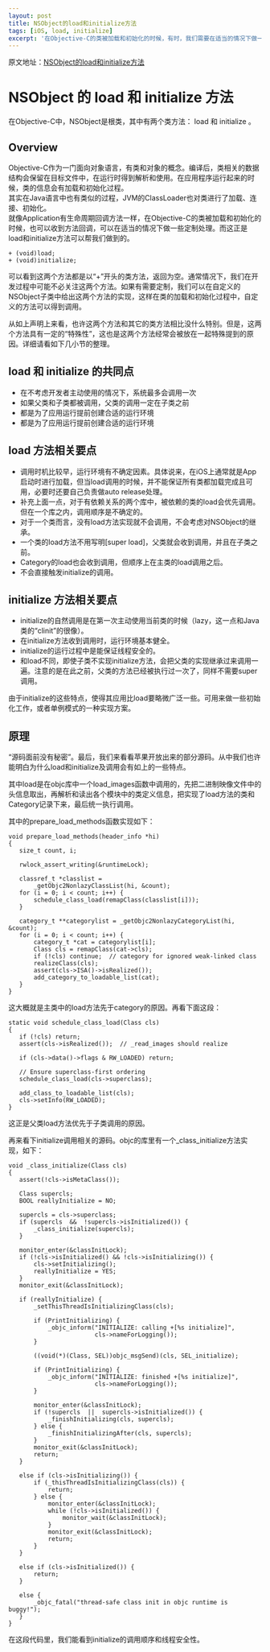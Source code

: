 ```yaml
---
layout: post
title: NSObject的load和initialize方法
tags: [iOS, load, initialize]
excerpt: '在Objective-C的类被加载和初始化的时候，有时，我们需要在适当的情况下做一些定制处理。而这正是load和initialize方法可以帮我们做到的'
---
```


原文地址：[NSObject的load和initialize方法](http://www.molotang.com/articles/1929.html)

# NSObject 的 load 和 initialize 方法

在Objective-C中，NSObject是根类，其中有两个类方法： load 和 initialize 。  

## Overview

Objective-C作为一门面向对象语言，有类和对象的概念。编译后，类相关的数据结构会保留在目标文件中，在运行时得到解析和使用。在应用程序运行起来的时候，类的信息会有加载和初始化过程。     
其实在Java语言中也有类似的过程，JVM的ClassLoader也对类进行了加载、连接、初始化。    
就像Application有生命周期回调方法一样，在Objective-C的类被加载和初始化的时候，也可以收到方法回调，可以在适当的情况下做一些定制处理。而这正是load和initialize方法可以帮我们做到的。  

```objc
+ (void)load;
+ (void)initialize;
```

可以看到这两个方法都是以“+”开头的类方法，返回为空。通常情况下，我们在开发过程中可能不必关注这两个方法。如果有需要定制，我们可以在自定义的NSObject子类中给出这两个方法的实现，这样在类的加载和初始化过程中，自定义的方法可以得到调用。  

从如上声明上来看，也许这两个方法和其它的类方法相比没什么特别。但是，这两个方法具有一定的“特殊性”，这也是这两个方法经常会被放在一起特殊提到的原因。详细请看如下几小节的整理。    

## load 和 initialize 的共同点

 - 在不考虑开发者主动使用的情况下，系统最多会调用一次
 - 如果父类和子类都被调用，父类的调用一定在子类之前
 - 都是为了应用运行提前创建合适的运行环境
 - 都是为了应用运行提前创建合适的运行环境

## load 方法相关要点

 - 调用时机比较早，运行环境有不确定因素。具体说来，在iOS上通常就是App启动时进行加载，但当load调用的时候，并不能保证所有类都加载完成且可用，必要时还要自己负责做auto release处理。
 - 补充上面一点，对于有依赖关系的两个库中，被依赖的类的load会优先调用。但在一个库之内，调用顺序是不确定的。
 - 对于一个类而言，没有load方法实现就不会调用，不会考虑对NSObject的继承。
 - 一个类的load方法不用写明[super load]，父类就会收到调用，并且在子类之前。
 - Category的load也会收到调用，但顺序上在主类的load调用之后。
 - 不会直接触发initialize的调用。

## initialize 方法相关要点

 - initialize的自然调用是在第一次主动使用当前类的时候（lazy，这一点和Java类的“clinit”的很像）。
 - 在initialize方法收到调用时，运行环境基本健全。
 - initialize的运行过程中是能保证线程安全的。
 - 和load不同，即使子类不实现initialize方法，会把父类的实现继承过来调用一遍。注意的是在此之前，父类的方法已经被执行过一次了，同样不需要super调用。

由于initialize的这些特点，使得其应用比load要略微广泛一些。可用来做一些初始化工作，或者单例模式的一种实现方案。

## 原理

“源码面前没有秘密”。最后，我们来看看苹果开放出来的部分源码。从中我们也许能明白为什么load和initialize及调用会有如上的一些特点。  

其中load是在objc库中一个load_images函数中调用的，先把二进制映像文件中的头信息取出，再解析和读出各个模块中的类定义信息，把实现了load方法的类和Category记录下来，最后统一执行调用。  

其中的prepare_load_methods函数实现如下：  

```objc
void prepare_load_methods(header_info *hi)
{
   size_t count, i;

   rwlock_assert_writing(&runtimeLock);

   classref_t *classlist =
       _getObjc2NonlazyClassList(hi, &count);
   for (i = 0; i < count; i++) {
       schedule_class_load(remapClass(classlist[i]));
   }

   category_t **categorylist = _getObjc2NonlazyCategoryList(hi, &count);
   for (i = 0; i < count; i++) {
       category_t *cat = categorylist[i];
       Class cls = remapClass(cat->cls);
       if (!cls) continue;  // category for ignored weak-linked class
       realizeClass(cls);
       assert(cls->ISA()->isRealized());
       add_category_to_loadable_list(cat);
   }
}
```

这大概就是主类中的load方法先于category的原因。再看下面这段：  

```objc
static void schedule_class_load(Class cls)
{
   if (!cls) return;
   assert(cls->isRealized());  // _read_images should realize

   if (cls->data()->flags & RW_LOADED) return;

   // Ensure superclass-first ordering
   schedule_class_load(cls->superclass);

   add_class_to_loadable_list(cls);
   cls->setInfo(RW_LOADED);
}
```

这正是父类load方法优先于子类调用的原因。  

再来看下initialize调用相关的源码。objc的库里有一个_class_initialize方法实现，如下：    

```objc
void _class_initialize(Class cls)
{
   assert(!cls->isMetaClass());

   Class supercls;
   BOOL reallyInitialize = NO;

   supercls = cls->superclass;
   if (supercls  &&  !supercls->isInitialized()) {
       _class_initialize(supercls);
   }

   monitor_enter(&classInitLock);
   if (!cls->isInitialized() && !cls->isInitializing()) {
       cls->setInitializing();
       reallyInitialize = YES;
   }
   monitor_exit(&classInitLock);

   if (reallyInitialize) {
       _setThisThreadIsInitializingClass(cls);

       if (PrintInitializing) {
           _objc_inform("INITIALIZE: calling +[%s initialize]",
                        cls->nameForLogging());
       }

       ((void(*)(Class, SEL))objc_msgSend)(cls, SEL_initialize);

       if (PrintInitializing) {
           _objc_inform("INITIALIZE: finished +[%s initialize]",
                        cls->nameForLogging());
       }

       monitor_enter(&classInitLock);
       if (!supercls  ||  supercls->isInitialized()) {
           _finishInitializing(cls, supercls);
       } else {
           _finishInitializingAfter(cls, supercls);
       }
       monitor_exit(&classInitLock);
       return;
   }

   else if (cls->isInitializing()) {
       if (_thisThreadIsInitializingClass(cls)) {
           return;
       } else {
           monitor_enter(&classInitLock);
           while (!cls->isInitialized()) {
               monitor_wait(&classInitLock);
           }
           monitor_exit(&classInitLock);
           return;
       }
   }

   else if (cls->isInitialized()) {
       return;
   }

   else {
       _objc_fatal("thread-safe class init in objc runtime is buggy!");
   }
}
```

在这段代码里，我们能看到initialize的调用顺序和线程安全性。  
